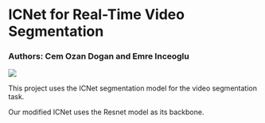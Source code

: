 # ICNet for Real-Time Video Segmentation

### Authors: Cem Ozan Dogan and Emre Inceoglu

![](https://github.com/emrei1/ICNet/blob/master/video-gif.gif)


This project uses the ICNet segmentation model for the video segmentation task.

Our modified ICNet uses the Resnet model as its backbone. 
